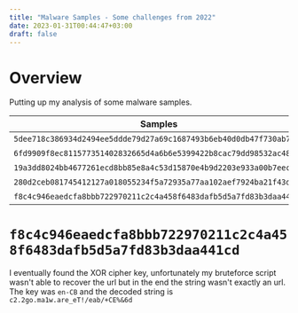 ```yaml
---
title: "Malware Samples - Some challenges from 2022"
date: 2023-01-31T00:44:47+03:00
draft: false
---
```


# Overview

Putting up my analysis of some malware samples.

| Samples | Report |
|--- |--- |
|`5dee718c386934d2494ee5ddde79d27a69c1687493b6eb40d0db47f730ab76fb`| [View](/malware-analysis/Sample_5dee71.pdf) |
|`6fd9909f8ec811577351402832665d4a6b6e5399422b8cac79dd98532ac48913`| [View](/malware-analysis/Sample_6fd990.pdf) |
|`19a3dd8024bb4677261ecd8bb85e8a4c53d15870e4b9d2203e933a00b7eecb85`| [View](/malware-analysis/Sample_19a3dd.pdf) |
|`280d2ceb081745412127a018055234f5a72935a77aa102aef7924ba21f43d4ee`| [View](/malware-analysis/Sample_280d2c.pdf) |
|`f8c4c946eaedcfa8bbb722970211c2c4a458f6483dafb5d5a7fd83b3daa441cd`| [View](/malware-analysis/Sample_f8c4c9.pdf) |

# `f8c4c946eaedcfa8bbb722970211c2c4a458f6483dafb5d5a7fd83b3daa441cd` 

I eventually found the XOR cipher key, unfortunately my bruteforce script wasn't able to recover the url but in the end the string wasn't exactly an url. The key was `en-CB` and the decoded string is `c2.2go.ma1w.are_eT!/eab/+CE%&6d`